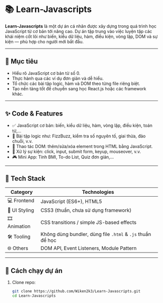 # 📚 Learn-Javascripts

**Learn-Javascripts** là một dự án cá nhân được xây dựng trong quá trình học JavaScript từ cơ bản tới nâng cao. Dự án tập trung vào việc luyện tập các khái niệm cốt lõi như biến, kiểu dữ liệu, hàm, điều kiện, vòng lặp, DOM và sự kiện — phù hợp cho người mới bắt đầu.

---

## 🚀 Mục tiêu

- Hiểu rõ JavaScript cơ bản từ số 0.
- Thực hành qua các ví dụ đơn giản và dễ hiểu.
- Tổ chức các bài tập logic, hàm và DOM theo từng file riêng biệt.
- Tạo nền tảng tốt để chuyển sang học React.js hoặc các framework khác.

---

## ✨ Code & Features

- ✅ JavaScript cơ bản: biến, kiểu dữ liệu, hàm, vòng lặp, điều kiện, toán tử,...
- 🧠 Bài tập logic như: FizzBuzz, kiểm tra số nguyên tố, giai thừa, đảo chuỗi, v.v.
- 📄 Thao tác DOM: thêm/sửa/xóa element trong HTML bằng JavaScript.
- 🎯 Xử lý sự kiện: click, input, submit form, keyup, mouseover, v.v.
- 🎮 Mini App: Tính BMI, To-do List, Quiz đơn giản,...

---

## 🧰 Tech Stack

| Category         | Technologies                                                   |
|------------------|----------------------------------------------------------------|
| 💻 Frontend       | JavaScript (ES6+), HTML5                                       |
| 🎨 UI Styling     | CSS3 (thuần, chưa sử dụng framework)                          |
| 🎞️ Animation      | CSS transitions / simple JS-based effects                     |
| 🛠️ Tooling        | Không dùng bundler, dùng file `.html` & `.js` thuần để học    |
| 🌐 Others         | DOM API, Event Listeners, Module Pattern                       |

---
## 🏁 Cách chạy dự án

1. Clone repo:
   ```bash
   git clone https://github.com/Wiken2k3/Learn-Javascripts.git
   cd Learn-Javascripts
